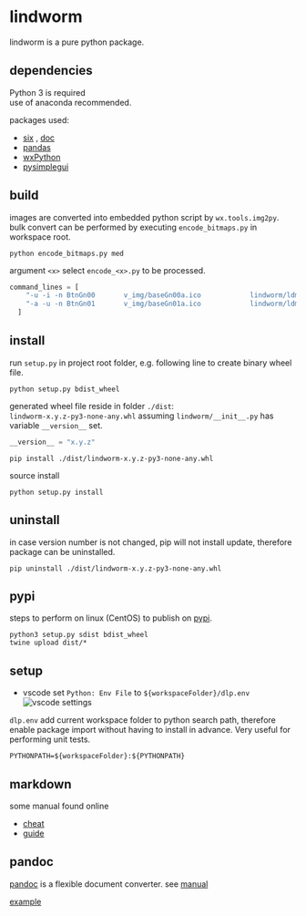 # lindworm

lindworm is a pure python package.

## dependencies

Python 3 is required  
use of anaconda recommended.

packages used:

+ [six](https://pypi.org/project/six/) , [doc](https://six.readthedocs.io/)
+ [pandas](https://pandas.pydata.org/)
+ [wxPython](https://www.wxpython.org/)
+ [pysimplegui](https://pypi.org/project/PySimpleGUI/)

## build

images are converted into embedded python script by `wx.tools.img2py`.
bulk convert can be performed by executing `encode_bitmaps.py` in workspace root. 

```shell
python encode_bitmaps.py med
```

argument `<x>` select `encode_<x>.py` to be processed.

```python
command_lines = [
    "-u -i -n BtnGn00       v_img/baseGn00a.ico            lindworm/ldmWidImgMed.py",
    "-a -u -n BtnGn01       v_img/baseGn01a.ico            lindworm/ldmWidImgMed.py",
  ]
```

## install

run `setup.py` in project root folder,
e.g. following line to create binary wheel file.

```shell
python setup.py bdist_wheel
```

generated wheel file reside in folder `./dist`:  
`lindworm-x.y.z-py3-none-any.whl`
assuming `lindworm/__init__.py` has variable `__version__` set.

```python
__version__ = "x.y.z"
```

```shell
pip install ./dist/lindworm-x.y.z-py3-none-any.whl
```

source install

```shell
python setup.py install
```

## uninstall

in case version number is not changed, pip will not install
update, therefore package can be uninstalled.

```shell
pip uninstall ./dist/lindworm-x.y.z-py3-none-any.whl
```

## pypi

steps to perform on linux (CentOS) to
publish on [pypi](https://pypi.org/project/lindworm/).

```shell
python3 setup.py sdist bdist_wheel
twine upload dist/*
```

## setup

+ vscode
  set `Python: Env File` to `${workspaceFolder}/dlp.env`
  ![vscode settings](./e_scr/vscode_20191230_094105.png)

`dlp.env` add current workspace folder to python search path,
therefore enable package import without having to install in advance.
Very useful for performing unit tests.

```shell
PYTHONPATH=${workspaceFolder}:${PYTHONPATH}
```

## markdown

some manual found online

+ [cheat](d_man/markdown-cheatsheet-online.pdf)
+ [guide](d_man/markdown-guide.pdf)

## pandoc

[pandoc][pandoc_home] is a flexible document converter.
see [manual][pandoc_man]  

[example](d_howto/pandoc_tut.md)

[mdSyntax]: https://sourceforge.net/p/scintilla/wiki/markdown_syntax/

[pandas]: https://pandas.pydata.org/

[pysimplegui]: https://pypi.org/project/PySimpleGUI/

[pandoc_home]: https://pandoc.org/index.html
[pandoc_man]: https://pandoc.org/MANUAL.html
[pandoc_github]: https://github.com/jgm/pandoc
[pandoc_wiki]: https://github.com/jgm/pandoc/wiki
[pandoc_tricks]: https://github.com/jgm/pandoc/wiki/Pandoc-Tricks
